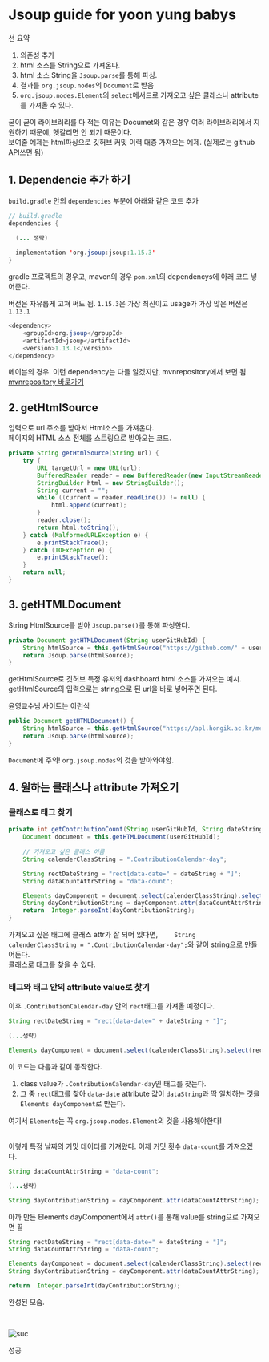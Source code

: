 # Jsoup guide for yoon yung babys
선 요약

1. 의존성 추가
1. html 소스를 String으로 가져온다.
2. html 소스 String을 `Jsoup.parse`를 통해 파싱.
3. 결과를 `org.jsoup.nodes`의 `Document`로 받음
4. `org.jsoup.nodes.Element`의 `select`메서드로 가져오고 싶은 클래스나 attribute를 가져올 수 있다.

굳이 굳이 라이브러리를 다 적는 이유는 Documet와 같은 경우 여러 라이브러리에서 지원하기 때문에, 헷갈리면 안 되기 때문이다. <br>
보여줄 예제는 html파싱으로 깃허브 커밋 이력 대충 가져오는 예제. (실제로는 github API쓰면 됨)

## 1. Dependencie 추가 하기
`build.gradle` 안의 `dependencies` 부분에 아래와 같은 코드 추가
```java
// build.gradle 
dependencies {
  
  (... 생략)

  implementation 'org.jsoup:jsoup:1.15.3'
}
```
gradle 프로젝트의 경우고, maven의 경우 `pom.xml`의 dependencys에 아래 코드 넣어준다. <Br>
  
버전은 자유롭게 고쳐 써도 됨. `1.15.3`은 가장 최신이고 usage가 가장 많은 버전은 `1.13.1`
```java
<dependency>
    <groupId>org.jsoup</groupId>
    <artifactId>jsoup</artifactId>
    <version>1.13.1</version>
</dependency>
```
메이븐의 경우. 이런 dependency는 다들 알겠지만, mvnrepository에서 보면 됨. [mvnrepository 바로가기](https://mvnrepository.com/artifact/org.jsoup/jsoup/1.13.1)

## 2. getHtmlSource
입력으로 url 주소를 받아서 Html소스를 가져온다. <br>
페이지의 HTML 소스 전체를 스트링으로 받아오는 코드.
```java
private String getHtmlSource(String url) {
    try {
        URL targetUrl = new URL(url);
        BufferedReader reader = new BufferedReader(new InputStreamReader(targetUrl.openStream(), "UTF-8"));
        StringBuilder html = new StringBuilder();
        String current = "";
        while ((current = reader.readLine()) != null) {
            html.append(current);
        }
        reader.close();
        return html.toString();
    } catch (MalformedURLException e) {
        e.printStackTrace();
    } catch (IOException e) {
        e.printStackTrace();
    }
    return null;
}
```
## 3. getHTMLDocument
String HtmlSource를 받아 `Jsoup.parse()`를 통해 파싱한다.

```java
private Document getHTMLDocument(String userGitHubId) {
    String htmlSource = this.getHtmlSource("https://github.com/" + userGitHubId);
    return Jsoup.parse(htmlSource);
}
```
getHtmlSource로 깃허브 특정 유저의 dashboard html 소스를 가져오는 예시. getHtmlSource의 입력으로는 string으로 된 url을 바로 넣어주면 된다. <br>


윤영교수님 사이트는 이런식
```java
public Document getHTMLDocument() {
    String htmlSource = this.getHtmlSource("https://apl.hongik.ac.kr/members/current-and-former");
    return Jsoup.parse(htmlSource);
}
```

`Document`에 주의! `org.jsoup.nodes`의 것을 받아와야함.


## 4. 원하는 클래스나 attribute 가져오기

### 클래스로 태그 찾기
```java
private int getContributionCount(String userGitHubId, String dateString) {
    Document document = this.getHTMLDocument(userGitHubId);
    
    // 가져오고 싶은 클래스 이름
    String calenderClassString = ".ContributionCalendar-day";

    String rectDateString = "rect[data-date=" + dateString + "]";
    String dataCountAttrString = "data-count";

    Elements dayComponent = document.select(calenderClassString).select(rectDateString);
    String dayContributionString = dayComponent.attr(dataCountAttrString);
    return  Integer.parseInt(dayContributionString);
}
```
가져오고 싶은 태그에 클래스 attr가 잘 되어 있다면, `    String calenderClassString = ".ContributionCalendar-day";`와 같이 string으로 만들어둔다. <br> 클래스로 태그를 찾을 수 있다.

### 태그와 태그 안의 attribute value로 찾기

이후 `.ContributionCalendar-day` 안의 `rect`태그를 가져올 예정이다. 
```java
String rectDateString = "rect[data-date=" + dateString + "]";

(...생략)

Elements dayComponent = document.select(calenderClassString).select(rectDateString);
```
이 코드는 다음과 같이 동작한다. 
1. class value가 `.ContributionCalendar-day`인 태그를 찾는다.
2. 그 중 `rect`태그를 찾아 `data-date` attribute 값이 `dataString`과 딱 일치하는 것을 `Elements dayComponent`로 받는다.

여기서 `Elements`는 꼭 `org.jsoup.nodes.Element`의 것을 사용해야한다! <br> <br>


이렇게 특정 날짜의 커밋 데이터를 가져왔다. 이제 커밋 횟수 `data-count`를 가져오겠다.
```java
String dataCountAttrString = "data-count";

(...생략)

String dayContributionString = dayComponent.attr(dataCountAttrString);
```

아까 만든 Elements dayComponent에서 `attr()`를 통해 value를 string으로 가져오면 끝

```java
String rectDateString = "rect[data-date=" + dateString + "]";
String dataCountAttrString = "data-count";

Elements dayComponent = document.select(calenderClassString).select(rectDateString);
String dayContributionString = dayComponent.attr(dataCountAttrString);

return  Integer.parseInt(dayContributionString);
```

완성된 모습. 

<br>

![suc](https://user-images.githubusercontent.com/71186266/199424433-9091c074-5c97-4f48-9d7c-774f42131c1e.png)

성공
